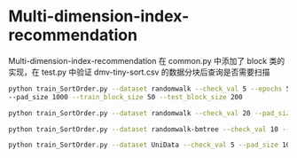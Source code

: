 # Multi-dimension-index-recommendation
Multi-dimension-index-recommendation
在 common.py 中添加了 block 类的实现，在 test.py 中验证 dmv-tiny-sort.csv 的数据分块后查询是否需要扫描

```bash
python train_SortOrder.py --dataset randomwalk --check_val 5 --epochs 5000 \
--pad_size 1000 --train_block_size 50 --test_block_size 200

python train_SortOrder.py --dataset randomwalk --check_val 20 --pad_size 1000 --train_block_size 60 --test_block_size 60000 --epochs 50000 --dist GAU

python train_SortOrder.py --dataset randomwalk-bmtree --check_val 10 --pad_size 1000 --train_block_size 5 --test_block_size 50 --epochs 50000 -pretraining False --dist GAU

python train_SortOrder.py --dataset UniData --check_val 5 --pad_size 1000 --train_block_size 10 --test_block_size 10000 --epochs 50000 --dist UNI
```